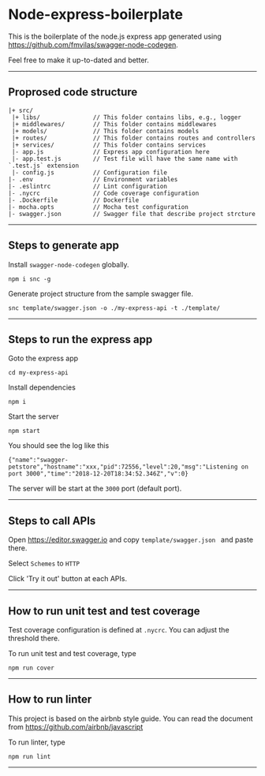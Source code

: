 # Node-express-boilerplate

This is the boilerplate of the node.js express app generated using https://github.com/fmvilas/swagger-node-codegen.

Feel free to make it up-to-dated and better.

---

## Proprosed code structure

```
|+ src/
 |+ libs/               // This folder contains libs, e.g., logger
 |+ middlewares/        // This folder contains middlewares
 |+ models/             // This folder contains models
 |+ routes/             // This folder contains routes and controllers
 |+ services/           // This folder contains services
 |- app.js              // Express app configuration here
 |- app.test.js         // Test file will have the same name with `.test.js` extension
 |- config.js           // Configuration file
|- .env                 // Environment variables
|- .eslintrc            // Lint configuration
|- .nycrc               // Code coverage configuration
|- .Dockerfile          // Dockerfile
|- mocha.opts           // Mocha test configuration
|- swagger.json         // Swagger file that describe project strcture
```

---

## Steps to generate app

Install `swagger-node-codegen` globally.

```
npm i snc -g
```

Generate project structure from the sample swagger file.

```
snc template/swagger.json -o ./my-express-api -t ./template/
```

---

## Steps to run the express app

Goto the express app

```
cd my-express-api
```

Install dependencies

```
npm i
```

Start the server

```
npm start
```

You should see the log like this

```
{"name":"swagger-petstore","hostname":"xxx,"pid":72556,"level":20,"msg":"Listening on port 3000","time":"2018-12-20T18:34:52.346Z","v":0}
```

The server will be start at the `3000` port (default port).

---

## Steps to call APIs

Open https://editor.swagger.io and copy `template/swagger.json ` and paste there.

Select `Schemes` to `HTTP`

Click 'Try it out' button at each APIs.

---

## How to run unit test and test coverage

Test coverage configuration is defined at `.nycrc`. You can adjust the threshold there.

To run unit test and test coverage, type

```
npm run cover
```
---

## How to run linter

This project is based on the airbnb style guide. You can read the document from https://github.com/airbnb/javascript

To run linter, type

```
npm run lint
```

---